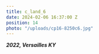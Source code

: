 ```yaml
---
title: c_land_6
date: 2024-02-06 16:37:00 Z
position: 14
photo: "/uploads/cp16-8250c6.jpg"
---
```


***2022, Versailles KY***